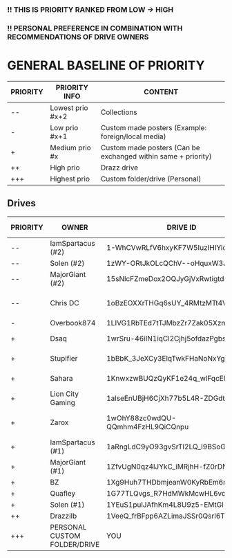 ### !! THIS IS PRIORITY RANKED FROM LOW -> HIGH 

### !! PERSONAL PREFERENCE IN COMBINATION WITH RECOMMENDATIONS OF DRIVE OWNERS

# GENERAL BASELINE OF PRIORITY

| PRIORITY | PRIORITY INFO | CONTENT |
|--- | --- | --- |
| --  | Lowest prio #x+2 | Collections |
| -  | Low prio #x+1 | Custom made posters (Example: foreign/local media) |
| +  | Medium prio #x | Custom made posters (Can be exchanged within same + priority) |
| ++  | High prio | Drazz drive |
| +++  | Highest prio | Custom folder/drive (Personal) |


## Drives

| PRIORITY | OWNER | DRIVE ID | CONTENT | ACKNOWLEDGED & FEEDBACK |
|--- | --- | --- | --- | --- |
| -- | IamSpartacus (#2) | 1-WhCVwRLfV6hxyKF7W5IuzIHIYicCdAv | Collection of others work |
| -- | Solen (#2)| 1zWY-ORtJkOLcQChV--oHquxW3JCow1zm | Collection of others work |
| -- | MajorGiant (#2) | 15sNlcFZmeDox2OQJyGjVxRwtigtd82Ru | Collection of others work | :white_check_mark: |
| --|  Chris DC | 1oBzEOXXrTHGq6sUY_4RMtzMTt4VHyeJp | Collection of others work | :white_check_mark: + Homemade + Personal favorites posters | 
| - | Overbook874 | 1LIVG1RbTEd7tTJMbzZr7Zak05XznLFia | Mostly bollywood/indian posters |  | 
| + | Dsaq| 1wrSru-46iIN1iqCl2Cjhj5ofdazPgbsz | Homemade posters (Mostly dutch media) |  | 
| + | Stupifier | 1bBbK_3JeXCy3ElqTwkFHaNoNxYgqtLug | Homemade posters | :white_check_mark: To be placed as low as possible | 
| + | Sahara | 1KnwxzwBUQzQyKF1e24q_wlFqcER9xYHM | Homemade posters | :white_check_mark: +1 rank with Stupifier | 
| + | Lion City Gaming | 1alseEnUBjH6CjXh77b5L4R-ZDGdtOMFr | Homemade posters | :white_check_mark: +1 rank with Sahara | 
| + | Zarox | 1wOhY88zc0wdQU-QQmhm4FzHL9QiCQnpu | Homemade posters (can contain duplicates with Drazz) -> https://theposterdb.com/user/zarox |  |
| + | IamSpartacus (#1) | 1aRngLdC9yO93gvSrTI2LQ_I9BSoGD-7o | Homemade posters |  | 
| + | MajorGiant (#1) | 1ZfvUgN0qz4lJYkC_iMRjhH-fZ0rDN_Yu | Homemade posters | :white_check_mark: | 
| + | BZ | 1Xg9Huh7THDbmjeanW0KyRbEm6mGn_jm8 | Homemade posters | :white_check_mark: | 
| + | Quafley | 1G77TLQvgs_R7HdMWkMcwHL6vd_96cMp7 | Unknown |  |
| + | Solen (#1)| 1YEuS1pulJAfhKm4L8U9z5-EMtGl-d2s7| Homemade posters |  |
| ++ | Drazzilb | 1VeeQ_frBFpp6AZLimaJSSr0Qsrl6Tb7z | MM2K posters (The holy grail) | :white_check_mark: |
| +++ | PERSONAL CUSTOM FOLDER/DRIVE | YOU | | Personal posters | :white_check_mark: |
